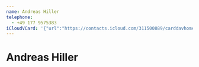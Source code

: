 ```yaml
---
name: Andreas Hiller
telephone:
  - +49 177 9575383
iCloudVCard: '{"url":"https://contacts.icloud.com/311500889/carddavhome/card/F8F7B463-D4D7-4264-8608-E56DA7599628.vcf","etag":"\"kmfhbgd9\"","data":"BEGIN:VCARD\r\nVERSION:3.0\r\nFN:\r\nN:Hiller;Andreas;;;\r\nUID:9A7D6A32-3457-4B20-BC67-6003AC4815FD\r\nPRODID:-//Apple Inc.//iOS 12.0//EN\r\nREV:2025-04-03T22:15:28Z\r\nORG:;\r\nTEL:+49 177 9575383\r\nEND:VCARD"}'
---
```

# Andreas Hiller